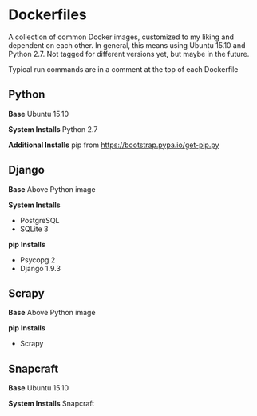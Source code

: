 # Dockerfiles
A collection of common Docker images, customized to my liking and dependent on each other. In general, this means using Ubuntu 15.10 and Python 2.7. Not tagged for different versions yet, but maybe in the future.

Typical run commands are in a comment at the top of each Dockerfile

## Python
**Base**
Ubuntu 15.10

**System Installs**
Python 2.7

**Additional Installs**
pip from https://bootstrap.pypa.io/get-pip.py

## Django
**Base**
Above Python image

**System Installs**

* PostgreSQL
* SQLite 3

**pip Installs**

* Psycopg 2
* Django 1.9.3

## Scrapy
**Base**
Above Python image

**pip Installs**

* Scrapy

## Snapcraft
**Base**
Ubuntu 15.10

**System Installs**
Snapcraft
